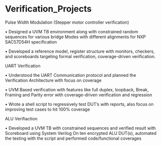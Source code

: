 # Verification_Projects
Pulse Width Modulation (Stepper motor controller verification)

  •	Designed a UVM TB environment along with constrained random sequences for various bridge Modes with different alignments for NXP SAC57D54H specification

  •	Developed a reference model, register structure with monitors, checkers, and scoreboards targeting formal verification, coverage-driven verification. 

UART Verification

•	Understood the UART Communication protocol and planned the Verification Architecture with focus on coverage 

•	UVM Based verification with features like full duplex, loopback, Break, Framing and Parity error with coverage-driven verification and regression 

•	Wrote a shell script to regressively test DUT’s with reports, also focus on improving test cases to hit 100% coverage

ALU Verifiaction

•	Developed a UVM TB with constrained sequences and verified result with Scoreboard using System Verilog On ten encrypted ALU DUT(s), automated the testing with the script and       performed code/functional coverages 
 

